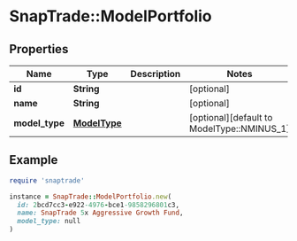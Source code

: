 # SnapTrade::ModelPortfolio

## Properties

| Name | Type | Description | Notes |
| ---- | ---- | ----------- | ----- |
| **id** | **String** |  | [optional] |
| **name** | **String** |  | [optional] |
| **model_type** | [**ModelType**](ModelType.md) |  | [optional][default to ModelType::NMINUS_1] |

## Example

```ruby
require 'snaptrade'

instance = SnapTrade::ModelPortfolio.new(
  id: 2bcd7cc3-e922-4976-bce1-9858296801c3,
  name: SnapTrade 5x Aggressive Growth Fund,
  model_type: null
)
```

